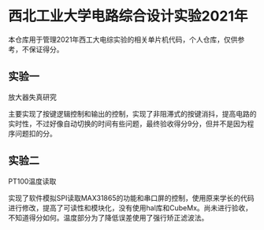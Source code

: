 # 西北工业大学电路综合设计实验2021年

本仓库用于管理2021年西工大电综实验的相关单片机代码，个人仓库，仅供参考，不保证得分。

## 实验一

放大器失真研究

主要实现了按键逻辑控制和输出的控制，实现了非阻滞式的按键消抖，提高电路的实时性，不过好像自动切换的时间有些问题，最终验收得分9分，但并不是因为程序问题扣的分。

## 实验二

PT100温度读取

实现了软件模拟SPI读取MAX31865的功能和串口屏的控制，使用原来学长的代码进行修改，提高了可读性和模块化，没有使用hal库和CubeMx。尚未进行验收，不知道得分如何。温度部分为了降低误差使用了强行矫正滤波法。